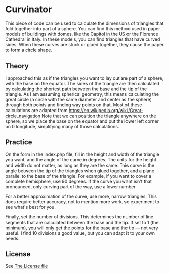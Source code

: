 # Curvinator
This piece of code can be used to calculate the dimensions of triangles that fold together into part of a sphere.
You can find this method used in paper models of buildings with domes, like the Capitol in the US or the Florence Cathedral in Italy.
In these models, you can find triangles that have curved sides. When these curves are stuck or glued together, they cause the paper to form a circle shape.

## Theory
I approached this as if the triangles you want to lay out are part of a sphere, with the base on the equator.
The sides of the triangle are then calculated by calculating the shortest path between the base and the tip of the triangle.
As I am assuming spherical geometry, this means calculating the great circle (a circle with the same diameter and center as the sphere) through both points and finding way points on that.
Most of these calculations are adapted from https://en.wikipedia.org/wiki/Great-circle_navigation
Note that we can position the triangle anywhere on the sphere, so we place the base on the equator and put the lower left corner on 0 longitude, simplifying many of those calculations.

## Practice
On the form in the index.php file, fill in the height and width of the triangle you want, and the angle of the curve in degrees.
The units for the height and width do not matter, as long as they are the same.
This curve is the angle between the tip of the triangles when glued together, and a plane parallel to the base of the triangle.
For example, if you want to cover a complete hemisphere, use 90 degrees.
If the curve you want isn't that pronounced, only curving part of the way, use a lower number.

For a better approximation of the curve, use more, narrow triangles.
This does require better accuracy, not to mention more work, so experiment to see what's best for you.

Finally, set the number of divisions. This determines the number of line segments that are calculated between the base and the tip.
If set to 1 (the minimum), you will only get the points for the base and the tip — not very useful.
I find 10 divisions a good value, but you can adapt it to your own needs.

## License
See [The License file](LICENSE.md)